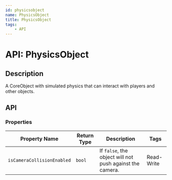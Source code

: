 ```yaml
---
id: physicsobject
name: PhysicsObject
title: PhysicsObject
tags:
    - API
---
```


# API: PhysicsObject

## Description

A CoreObject with simulated physics that can interact with players and other objects.

## API

### Properties

| Property Name | Return Type | Description | Tags |
| -------- | ----------- | ----------- | ---- |
| `isCameraCollisionEnabled` | `bool` | If `false`, the object will not push against the camera. | Read-Write |
